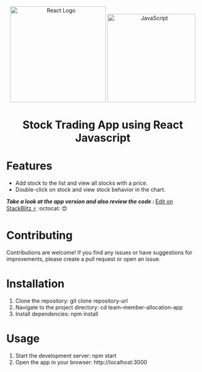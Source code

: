   <div align="center">
    <img title="Outlier" src="https://upload.wikimedia.org/wikipedia/commons/a/a7/React-icon.svg" alt="React Logo" width="250" />
    <img title="TypeScript" alt="JavaScript" height=230
      src="https://upload.wikimedia.org/wikipedia/commons/6/6a/JavaScript-logo.png">
   </div>
  <h1 align="center">
    Stock Trading App using React Javascript
  </h1>

# Features
* Add stock to the list and view all stocks with a price.
* Double-click on stock and view stock behavior in the chart.
 
<strong><em>Take a look at the app version and also review the code : </em></strong>[Edit on StackBlitz ⚡️](https://stackblitz.com/edit/vitejs-vite-xidpyy) :octocat: :heart_eyes:

# Contributing
Contributions are welcome! If you find any issues or have suggestions for improvements, please create a pull request or open an issue.

# Installation
1. Clone the repository: git clone repository-url
2. Navigate to the project directory: cd team-member-allocation-app
3. Install dependencies: npm install

# Usage
1. Start the development server: npm start
2. Open the app in your browser: http://localhost:3000

